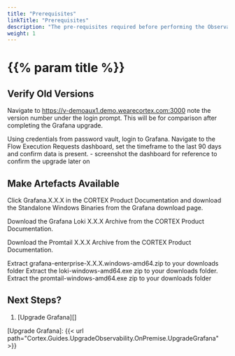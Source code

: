 ```yaml
---
title: "Prerequisites"
linkTitle: "Prerequisites"
description: "The pre-requisites required before performing the Observability upgrade."
weight: 1
---
```


# {{% param title %}}

## Verify Old Versions

Navigate to https://v-demoaux1.demo.wearecortex.com:3000 note the version number under the login prompt.
This will be for comparison after completing the Grafana upgrade.

Using credentials from password vault, login to Grafana.
Navigate to the Flow Execution Requests dashboard, set the timeframe to the last 90 days and confirm data is present. - screenshot the dashboard for reference to confirm the upgrade later on

## Make Artefacts Available

Click Grafana.X.X.X in the CORTEX Product Documentation and download the Standalone Windows Binaries from the Grafana download page.

Download the Grafana Loki X.X.X Archive from the CORTEX Product Documentation.

Download the Promtail X.X.X Archive from the CORTEX Product Documentation.

Extract grafana-enterprise-X.X.X.windows-amd64.zip to your downloads folder
Extract the loki-windows-amd64.exe zip to your downloads folder.
Extract the promtail-windows-amd64.exe zip to your downloads folder

## Next Steps?

1. [Upgrade Grafana][]

[Upgrade Grafana]: {{< url path="Cortex.Guides.UpgradeObservability.OnPremise.UpgradeGrafana" >}}
